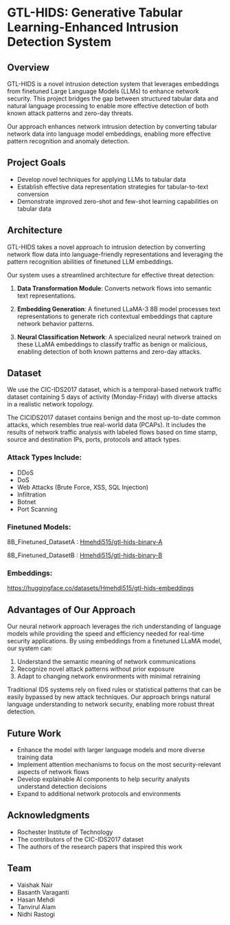 # GTL-HIDS: Generative Tabular Learning-Enhanced Intrusion Detection System

## Overview

GTL-HIDS is a novel intrusion detection system that leverages embeddings from finetuned Large Language Models (LLMs) to enhance network security. This project bridges the gap between structured tabular data and natural language processing to enable more effective detection of both known attack patterns and zero-day threats.

Our approach enhances network intrusion detection by converting tabular network data into language model embeddings, enabling more effective pattern recognition and anomaly detection.

## Project Goals

- Develop novel techniques for applying LLMs to tabular data
- Establish effective data representation strategies for tabular-to-text conversion
- Demonstrate improved zero-shot and few-shot learning capabilities on tabular data

## Architecture

GTL-HIDS takes a novel approach to intrusion detection by converting network flow data into language-friendly representations and leveraging the pattern recognition abilities of finetuned LLM embeddings.

Our system uses a streamlined architecture for effective threat detection:

1. **Data Transformation Module**: Converts network flows into semantic text representations.

2. **Embedding Generation**: A finetuned LLaMA-3 8B model processes text representations to generate rich contextual embeddings that capture network behavior patterns.

3. **Neural Classification Network**: A specialized neural network trained on these LLaMA embeddings to classify traffic as benign or malicious, enabling detection of both known patterns and zero-day attacks.

## Dataset

We use the CIC-IDS2017 dataset, which is a temporal-based network traffic dataset containing 5 days of activity (Monday-Friday) with diverse attacks in a realistic network topology.

The CICIDS2017 dataset contains benign and the most up-to-date common attacks, which resembles true real-world data (PCAPs). It includes the results of network traffic analysis with labeled flows based on time stamp, source and destination IPs, ports, protocols and attack types.

### Attack Types Include:

- DDoS
- DoS
- Web Attacks (Brute Force, XSS, SQL Injection)
- Infiltration
- Botnet
- Port Scanning

### Finetuned Models:

8B_Finetuned_DatasetA : [Hmehdi515/gtl-hids-binary-A](https://huggingface.co/Hmehdi515/gtl-hids-binary-A)

8B_Finetuned_DatasetB : [Hmehdi515/gtl-hids-binary-B](https://huggingface.co/Hmehdi515/gtl-hids-binary-B)

### Embeddings:

https://huggingface.co/datasets/Hmehdi515/gtl-hids-embeddings

## Advantages of Our Approach

Our neural network approach leverages the rich understanding of language models while providing the speed and efficiency needed for real-time security applications. By using embeddings from a finetuned LLaMA model, our system can:

1. Understand the semantic meaning of network communications
2. Recognize novel attack patterns without prior exposure
3. Adapt to changing network environments with minimal retraining

Traditional IDS systems rely on fixed rules or statistical patterns that can be easily bypassed by new attack techniques. Our approach brings natural language understanding to network security, enabling more robust threat detection.

## Future Work

- Enhance the model with larger language models and more diverse training data
- Implement attention mechanisms to focus on the most security-relevant aspects of network flows
- Develop explainable AI components to help security analysts understand detection decisions
- Expand to additional network protocols and environments

## Acknowledgments

- Rochester Institute of Technology
- The contributors of the CIC-IDS2017 dataset
- The authors of the research papers that inspired this work

## Team

- Vaishak Nair
- Basanth Varaganti
- Hasan Mehdi
- Tanvirul Alam
- Nidhi Rastogi
